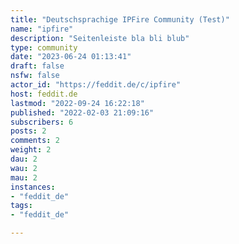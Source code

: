 ```yaml
---
title: "Deutschsprachige IPFire Community (Test)" 
name: "ipfire"
description: "Seitenleiste bla bli blub"
type: community
date: "2023-06-24 01:13:41"
draft: false
nsfw: false
actor_id: "https://feddit.de/c/ipfire"
host: feddit.de
lastmod: "2022-09-24 16:22:18"
published: "2022-02-03 21:09:16"
subscribers: 6
posts: 2
comments: 2
weight: 2
dau: 2
wau: 2
mau: 2
instances:
- "feddit_de"
tags: 
- "feddit_de"

---
```

